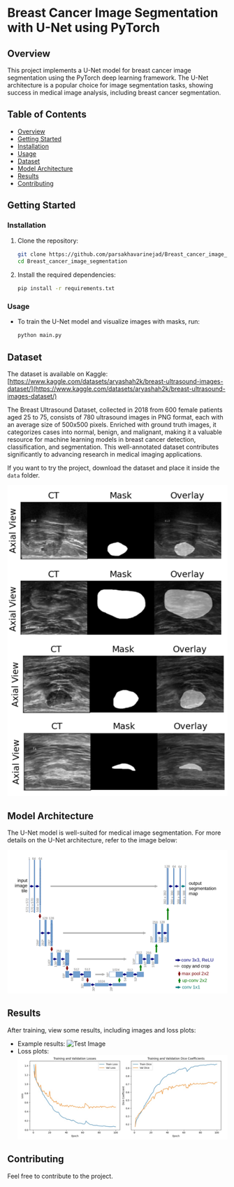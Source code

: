 # Breast Cancer Image Segmentation with U-Net using PyTorch

## Overview

This project implements a U-Net model for breast cancer image segmentation using the PyTorch deep learning framework. The U-Net architecture is a popular choice for image segmentation tasks, showing success in medical image analysis, including breast cancer segmentation.

## Table of Contents

- [Overview](#overview)
- [Getting Started](#getting-started)
- [Installation](#installation)
- [Usage](#usage)
- [Dataset](#dataset)
- [Model Architecture](#model-architecture)
- [Results](#results)
- [Contributing](#contributing)

## Getting Started

### Installation

1. Clone the repository:

    ```bash
    git clone https://github.com/parsakhavarinejad/Breast_cancer_image_segmentation.git
    cd Breast_cancer_image_segmentation
    ```

2. Install the required dependencies:

    ```bash
    pip install -r requirements.txt
    ```

### Usage

- To train the U-Net model and visualize images with masks, run:

    ```bash
    python main.py
    ```

## Dataset

The dataset is available on Kaggle:
[https://www.kaggle.com/datasets/aryashah2k/breast-ultrasound-images-dataset/](https://www.kaggle.com/datasets/aryashah2k/breast-ultrasound-images-dataset/)

The Breast Ultrasound Dataset, collected in 2018 from 600 female patients aged 25 to 75, consists of 780 ultrasound images in PNG format, each with an average size of 500x500 pixels. Enriched with ground truth images, it categorizes cases into normal, benign, and malignant, making it a valuable resource for machine learning models in breast cancer detection, classification, and segmentation. This well-annotated dataset contributes significantly to advancing research in medical imaging applications.

If you want to try the project, download the dataset and place it inside the `data` folder.


![sample data](sample.png)


## Model Architecture

The U-Net model is well-suited for medical image segmentation. For more details on the U-Net architecture, refer to the image below:

![U-Net Architecture](unet_architecture.png)

## Results

After training, view some results, including images and loss plots:

- Example results: 
![Test Image](pred_.jpg)
- Loss plots: 
![Loss Image](loss.jpg)

## Contributing

Feel free to contribute to the project.


